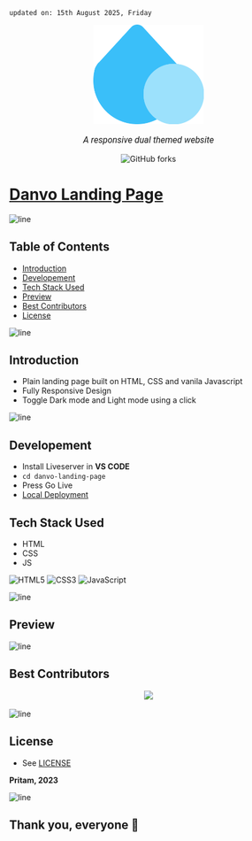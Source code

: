     updated on: 15th August 2025, Friday

<div align=center>
    <a href="https://github.com/warmachine028/danvo-landing-page">
        <img width="200" src="./assets/logo.png" alt="Danvo Landing Page">
    </a>
    <p style="font-family: roboto, calibri; font-size:12pt; font-style:italic">A responsive dual themed website</p>
    <a src="https://github.com/warmachine028/danvo-landing-page/forks">
        <img alt="GitHub forks" src="https://img.shields.io/github/forks/warmachine028/danvo-landing-page">
    </a>
</div>

# [Danvo Landing Page](https://github.com/warmachine028/danvo-landing-page)

![line]

## Table of Contents

- [Introduction](#introduction)
- [Developement](#developement)
- [Tech Stack Used](#tech-stack-used)
- [Preview](#preview)
- [Best Contributors](#best-contributors)
- [License](#license)

![line]

## Introduction

- Plain landing page built on HTML, CSS and vanila Javascript
- Fully Responsive Design
- Toggle Dark mode and Light mode using a click

![line]

## Developement

- Install Liveserver in **VS CODE**
- `cd danvo-landing-page`
- Press Go Live
- [Local Deployment](http://localhost)

## Tech Stack Used

- HTML
- CSS
- JS

![HTML5](https://img.shields.io/badge/html5-%23E34F26.svg?style=for-the-badge&logo=html5&logoColor=white) ![CSS3](https://img.shields.io/badge/css3-%231572B6.svg?style=for-the-badge&logo=css3&logoColor=white) ![JavaScript](https://img.shields.io/badge/javascript-%23323330.svg?style=for-the-badge&logo=javascript&logoColor=%23F7DF1E)

[markdown badges]: https://github.com/Ileriayo/markdown-badges

![line]

## Preview

![line]

## Best Contributors

<div align="center">
    <a  href="https://github.com/warmachine028/danvo-landing-page/graphs/contributors">
        <img src="https://contrib.rocks/image?repo=warmachine028/danvo-landing-page" />
    </a>
</div>

![line]

## License

- See [LICENSE]

**Pritam, 2023**

![line]

## Thank you, everyone 💚

[line]: https://user-images.githubusercontent.com/75939390/137615281-3a875960-92cc-407f-97fe-fd2319bdb252.png

[License]: https://github.com/warmachine028/danvo-landing-page/blob/main/LICENSE
<!-- 15/08/25 -->
